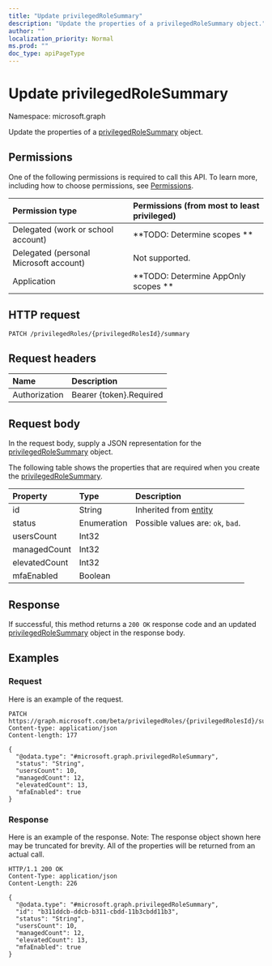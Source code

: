 ```yaml
---
title: "Update privilegedRoleSummary"
description: "Update the properties of a privilegedRoleSummary object."
author: ""
localization_priority: Normal
ms.prod: ""
doc_type: apiPageType
---
```


# Update privilegedRoleSummary

Namespace: microsoft.graph

Update the properties of a [privilegedRoleSummary](../resources/privilegedrolesummary.md) object.

## Permissions
One of the following permissions is required to call this API. To learn more, including how to choose permissions, see [Permissions](/concepts/permissions-reference.md).

|Permission type|Permissions (from most to least privileged)|
|:---|:---|
|Delegated (work or school account)|**TODO: Determine scopes **|
|Delegated (personal Microsoft account)|Not supported.|
|Application|**TODO: Determine AppOnly scopes **|

## HTTP request
<!-- {
  "blockType": "ignored"
}
-->
``` http
PATCH /privilegedRoles/{privilegedRolesId}/summary
```

## Request headers
|Name|Description|
|:---|:---|
|Authorization|Bearer {token}.Required|

## Request body
In the request body, supply a JSON representation for the [privilegedRoleSummary](../resources/privilegedrolesummary.md) object.

The following table shows the properties that are required when you create the [privilegedRoleSummary](../resources/privilegedrolesummary.md).

|Property|Type|Description|
|:---|:---|:---|
|id|String| Inherited from [entity](../resources/entity.md)|
|status|Enumeration| Possible values are: `ok`, `bad`.|
|usersCount|Int32||
|managedCount|Int32||
|elevatedCount|Int32||
|mfaEnabled|Boolean||



## Response
If successful, this method returns a `200 OK` response code and an updated [privilegedRoleSummary](../resources/privilegedrolesummary.md) object in the response body.

## Examples

### Request
Here is an example of the request.
<!-- {
  "blockType": "request",
  "name": "update_privilegedrolesummary"
}
-->
``` http
PATCH https://graph.microsoft.com/beta/privilegedRoles/{privilegedRolesId}/summary
Content-type: application/json
Content-length: 177

{
  "@odata.type": "#microsoft.graph.privilegedRoleSummary",
  "status": "String",
  "usersCount": 10,
  "managedCount": 12,
  "elevatedCount": 13,
  "mfaEnabled": true
}
```

### Response
Here is an example of the response. Note: The response object shown here may be truncated for brevity. All of the properties will be returned from an actual call.
<!-- {
  "blockType": "response",
  "truncated": true
}
-->
``` http
HTTP/1.1 200 OK
Content-Type: application/json
Content-Length: 226

{
  "@odata.type": "#microsoft.graph.privilegedRoleSummary",
  "id": "b311ddcb-ddcb-b311-cbdd-11b3cbdd11b3",
  "status": "String",
  "usersCount": 10,
  "managedCount": 12,
  "elevatedCount": 13,
  "mfaEnabled": true
}
```

